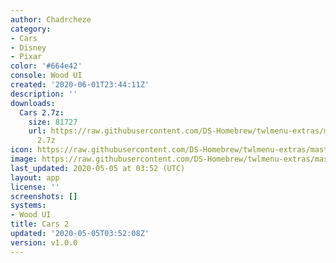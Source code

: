 ```yaml
---
author: Chadrcheze
category:
- Cars
- Disney
- Pixar
color: '#664e42'
console: Wood UI
created: '2020-06-01T23:44:11Z'
description: ''
downloads:
  Cars 2.7z:
    size: 81727
    url: https://raw.githubusercontent.com/DS-Homebrew/twlmenu-extras/master/_nds/TWiLightMenu/akmenu/themes/Cars
      2.7z
icon: https://raw.githubusercontent.com/DS-Homebrew/twlmenu-extras/master/_nds/TWiLightMenu/akmenu/themes/meta/Cars%202/icon.png
image: https://raw.githubusercontent.com/DS-Homebrew/twlmenu-extras/master/_nds/TWiLightMenu/akmenu/themes/meta/Cars%202/icon.png
last_updated: 2020-05-05 at 03:52 (UTC)
layout: app
license: ''
screenshots: []
systems:
- Wood UI
title: Cars 2
updated: '2020-05-05T03:52:08Z'
version: v1.0.0
---
```


